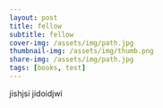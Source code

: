 ```yaml
---
layout: post
title: fellow
subtitle: fellow
cover-img: /assets/img/path.jpg
thumbnail-img: /assets/img/thumb.png
share-img: /assets/img/path.jpg
tags: [books, test]
---
```


jishjsi
jidoidjwi

